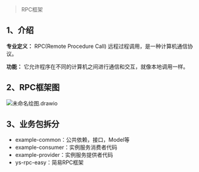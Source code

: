 > RPC框架


## 1、介绍

**专业定义：** RPC(Remote Procedure Call) 远程过程调用，是一种计算机通信协议。

**功能：** 它允许程序在不同的计算机之间进行通信和交互，就像本地调用一样。

## 2、RPC框架图

![未命名绘图.drawio](https://doc-1315233939.cos.ap-shanghai.myqcloud.com/2024/202403061340333.png)

## 3、业务包拆分

- example-common：公共依赖，接口，Model等
- example-consumer：实例服务消费者代码
- example-provider：实例服务提供者代码
- ys-rpc-easy：简易RPC框架